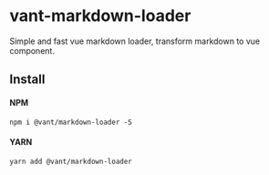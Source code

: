 # vant-markdown-loader

Simple and fast vue markdown loader, transform markdown to vue component.

## Install

#### NPM

```shell
npm i @vant/markdown-loader -S
```

#### YARN

```shell
yarn add @vant/markdown-loader
```

